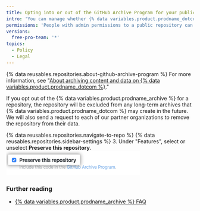 ```yaml
---
title: Opting into or out of the GitHub Archive Program for your public repository
intro: 'You can manage whether {% data variables.product.prodname_dotcom %} includes your public repository in the {% data variables.product.prodname_archive %} to help ensure the long-term preservation of the world''s open source software.'
permissions: 'People with admin permissions to a public repository can opt into or out of the {% data variables.product.prodname_archive %}.'
versions:
  free-pro-team: '*'
topics:
  - Policy
  - Legal
---
```


{% data reusables.repositories.about-github-archive-program %} For more information, see "[About archiving content and data on {% data variables.product.prodname_dotcom %}](/github/creating-cloning-and-archiving-repositories/about-archiving-content-and-data-on-github#about-the-github-archive-program)."

If you opt out of the {% data variables.product.prodname_archive %} for a repository, the repository will be excluded from any long-term archives that {% data variables.product.prodname_dotcom %} may create in the future. We will also send a request to each of our partner organizations to remove the repository from their data.

{% data reusables.repositories.navigate-to-repo %}
{% data reusables.repositories.sidebar-settings %}
3. Under "Features", select or unselect **Preserve this repository**.
    ![Checkbox for allowing {% data variables.product.prodname_dotcom %} to include your code in the {% data variables.product.prodname_archive %}](/assets/images/help/repository/github-archive-program-checkbox.png)

### Further reading
- [{% data variables.product.prodname_archive %} FAQ](https://archiveprogram.github.com/faq/)
